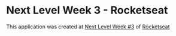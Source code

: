 # Next Level Week 3 - Rocketseat
This application was created at [Next Level Week #3](https://nextlevelweek.com/) of [Rocketseat](https://rocketseat.com.br)
